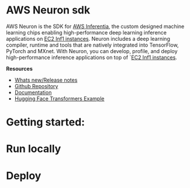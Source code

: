 # AWS Neuron sdk

AWS Neuron is the SDK for [AWS Inferentia](https://aws.amazon.com/machine-learning/inferentia/), the custom designed machine learning chips enabling high-performance deep learning inference applications on [EC2 Inf1 instances](https://aws.amazon.com/ec2/instance-types/inf1/). Neuron includes a deep learning compiler, runtime and tools that are natively integrated into TensorFlow, PyTorch and MXnet. With Neuron, you can develop, profile, and deploy high-performance inference applications on top of `[EC2 Inf1 instances](https://aws.amazon.com/ec2/instance-types/inf1/).

**Resources**
* [Whats new/Release notes](https://awsdocs-neuron.readthedocs-hosted.com/en/latest/release-notes/index.html#neuron-whatsnew)
* [Github Repository](https://github.com/aws/aws-neuron-sdk)
* [Documentation](https://awsdocs-neuron.readthedocs-hosted.com/en/latest/neuron-intro/get-started.html)
* [Hugging Face Transformers Example](https://awsdocs-neuron.readthedocs-hosted.com/en/latest/neuron-guide/neuron-frameworks/pytorch-neuron/tutorials/tutorial-torchserve.html)

# Getting started:


# Run locally


# Deploy